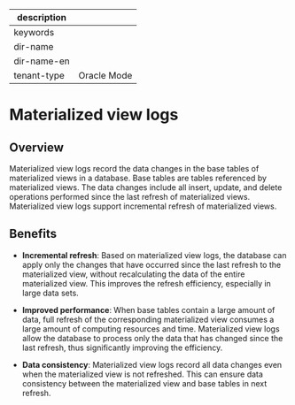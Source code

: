 |description||
|---|---|
|keywords||
|dir-name||
|dir-name-en||
|tenant-type|Oracle Mode|

# Materialized view logs

## Overview

Materialized view logs record the data changes in the base tables of materialized views in a database. Base tables are tables referenced by materialized views. The data changes include all insert, update, and delete operations performed since the last refresh of materialized views. Materialized view logs support incremental refresh of materialized views.

## Benefits

- **Incremental refresh**: Based on materialized view logs, the database can apply only the changes that have occurred since the last refresh to the materialized view, without recalculating the data of the entire materialized view. This improves the refresh efficiency, especially in large data sets.

- **Improved performance**: When base tables contain a large amount of data, full refresh of the corresponding materialized view consumes a large amount of computing resources and time. Materialized view logs allow the database to process only the data that has changed since the last refresh, thus significantly improving the efficiency.

- **Data consistency**: Materialized view logs record all data changes even when the materialized view is not refreshed. This can ensure data consistency between the materialized view and base tables in next refresh.
